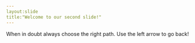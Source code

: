 ```yaml
---
layout:slide
title:"Welcome to our second slide!"
---
```

When in doubt always choose the right path.
Use the left arrow to go back!
